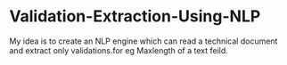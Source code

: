 # Validation-Extraction-Using-NLP
My idea is to create an NLP engine which can read a technical document and extract only validations.for eg Maxlength of a text feild.
